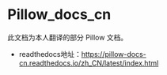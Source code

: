 # Pillow_docs_cn
此文档为本人翻译的部分 Pillow 文档。

* readthedocs地址：https://pillow-docs-cn.readthedocs.io/zh_CN/latest/index.html